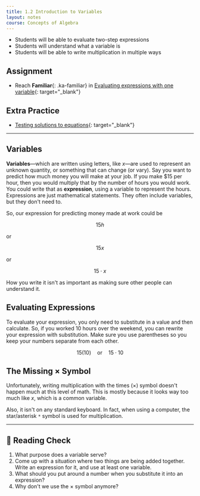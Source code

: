```yaml
---
title: 1.2 Introduction to Variables
layout: notes
course: Concepts of Algebra
---
```


- Students will be able to evaluate two-step expressions
- Students will understand what a variable is
- Students will be able to write multiplication in multiple ways

## Assignment

- Reach **Familiar**{: .ka-familiar} in [Evaluating expressions with one variable](https://www.khanacademy.org/math/algebra/x2f8bb11595b61c86:foundation-algebra/x2f8bb11595b61c86:intro-variables/e/evaluating_expressions_1){: target="_blank"}

## Extra Practice

- [Testing solutions to equations](https://www.khanacademy.org/math/get-ready-for-algebra-i/x127ac35e11aba30e:get-ready-for-equations-inequalities/x127ac35e11aba30e:algebraic-equations-basics/e/testing-solutions-of-equations-inequalities){: target="_blank"}

---

## Variables

**Variables**—which are written using letters, like $x$—are used to represent an unknown quantity, or something that can change (or vary). Say you want to predict how much money you will make at your job. If you make $15 per hour, then you would multiply that by the number of hours you would work. You could write that as **expression**, using a variable to represent the hours. Expressions are just mathematical statements. They often include variables, but they don't need to.

So, our expression for predicting money made at work could be

$$ 15h $$

or

$$ 15x$$

or

$$15\cdot x$$

How you write it isn't as important as making sure other people can understand it.

## Evaluating Expressions

To evaluate your expression, you only need to substitute in a value and then calculate. So, if you worked 10 hours over the weekend, you can rewrite your expression with substitution. Make sure you use parentheses so you keep your numbers separate from each other.

$$15(10)\quad \text{or}\quad 15\cdot 10$$

## The Missing $\times$ Symbol

Unfortunately, writing multiplication with the times $(\times)$ symbol doesn't happen much at this level of math. This is mostly because it looks way too much like $x$, which is a common variable.

Also, it isn't on any standard keyboard. In fact, when using a computer, the star/asterisk `*` symbol is used for multiplication.

---

## 📖 Reading Check

1. What purpose does a variable serve?
2. Come up with a situation where two things are being added together. Write an expression for it, and use at least one variable.
3. What should you put around a number when you substitute it into an expression?
4. Why don't we use the $\times$ symbol anymore?
